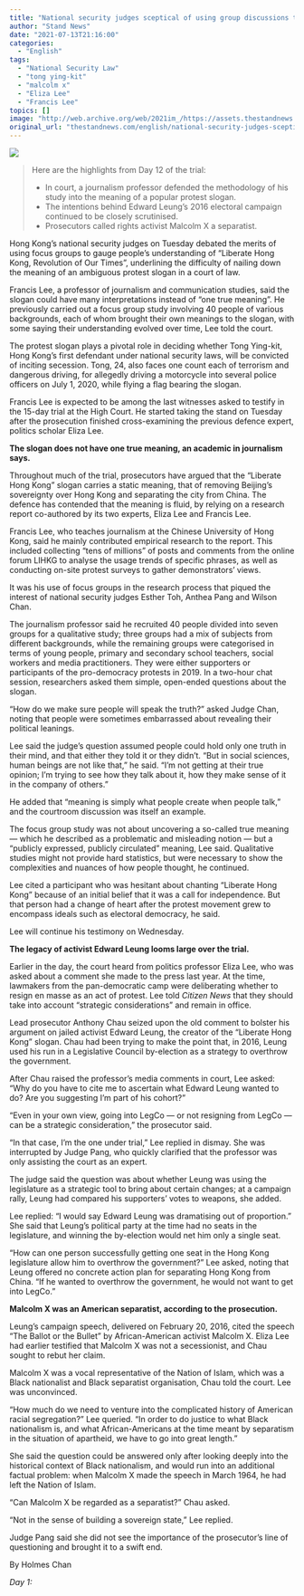 ```yaml
---
title: "National security judges sceptical of using group discussions to interpret slogan"
author: "Stand News"
date: "2021-07-13T21:16:00"
categories:
  - "English"
tags:
  - "National Security Law"
  - "tong ying-kit"
  - "malcolm x"
  - "Eliza Lee"
  - "Francis Lee"
topics: []
image: "http://web.archive.org/web/2021im_/https://assets.thestandnews.com/media/photos/426524654253242.png"
original_url: "thestandnews.com/english/national-security-judges-sceptical-of-using-group-discussions-to-interpret-slogan"
---
```

![](http://web.archive.org/web/2021im_/https://assets.thestandnews.com/media/photos/426524654253242.png)

> Here are the highlights from Day 12 of the trial:
> 
> *   In court, a journalism professor defended the methodology of his study into the meaning of a popular protest slogan.
> *   The intentions behind Edward Leung’s 2016 electoral campaign continued to be closely scrutinised.
> *   Prosecutors called rights activist Malcolm X a separatist.

Hong Kong’s national security judges on Tuesday debated the merits of using focus groups to gauge people’s understanding of “Liberate Hong Kong, Revolution of Our Times”, underlining the difficulty of nailing down the meaning of an ambiguous protest slogan in a court of law.

Francis Lee, a professor of journalism and communication studies, said the slogan could have many interpretations instead of “one true meaning”. He previously carried out a focus group study involving 40 people of various backgrounds, each of whom brought their own meanings to the slogan, with some saying their understanding evolved over time, Lee told the court.

The protest slogan plays a pivotal role in deciding whether Tong Ying-kit, Hong Kong’s first defendant under national security laws, will be convicted of inciting secession. Tong, 24, also faces one count each of terrorism and dangerous driving, for allegedly driving a motorcycle into several police officers on July 1, 2020, while flying a flag bearing the slogan.

Francis Lee is expected to be among the last witnesses asked to testify in the 15-day trial at the High Court. He started taking the stand on Tuesday after the prosecution finished cross-examining the previous defence expert, politics scholar Eliza Lee.

**The slogan does not have one true meaning, an academic in journalism says.**

Throughout much of the trial, prosecutors have argued that the “Liberate Hong Kong” slogan carries a static meaning, that of removing Beijing’s sovereignty over Hong Kong and separating the city from China. The defence has contended that the meaning is fluid, by relying on a research report co-authored by its two experts, Eliza Lee and Francis Lee.

Francis Lee, who teaches journalism at the Chinese University of Hong Kong, said he mainly contributed empirical research to the report. This included collecting “tens of millions” of posts and comments from the online forum LIHKG to analyse the usage trends of specific phrases, as well as conducting on-site protest surveys to gather demonstrators’ views. 

It was his use of focus groups in the research process that piqued the interest of national security judges Esther Toh, Anthea Pang and Wilson Chan. 

The journalism professor said he recruited 40 people divided into seven groups for a qualitative study; three groups had a mix of subjects from different backgrounds, while the remaining groups were categorised in terms of young people, primary and secondary school teachers, social workers and media practitioners. They were either supporters or participants of the pro-democracy protests in 2019. In a two-hour chat session, researchers asked them simple, open-ended questions about the slogan.

“How do we make sure people will speak the truth?” asked Judge Chan, noting that people were sometimes embarrassed about revealing their political leanings. 

Lee said the judge’s question assumed people could hold only one truth in their mind, and that either they told it or they didn’t. “But in social sciences, human beings are not like that,” he said. “I’m not getting at their true opinion; I’m trying to see how they talk about it, how they make sense of it in the company of others.”

He added that “meaning is simply what people create when people talk,” and the courtroom discussion was itself an example. 

The focus group study was not about uncovering a so-called true meaning — which he described as a problematic and misleading notion — but a “publicly expressed, publicly circulated” meaning, Lee said. Qualitative studies might not provide hard statistics, but were necessary to show the complexities and nuances of how people thought, he continued.

Lee cited a participant who was hesitant about chanting “Liberate Hong Kong” because of an initial belief that it was a call for independence. But that person had a change of heart after the protest movement grew to encompass ideals such as electoral democracy, he said.

Lee will continue his testimony on Wednesday.

**The legacy of activist Edward Leung looms large over the trial.**

Earlier in the day, the court heard from politics professor Eliza Lee, who was asked about a comment she made to the press last year. At the time, lawmakers from the pan-democratic camp were deliberating whether to resign en masse as an act of protest. Lee told _Citizen News_ that they should take into account “strategic considerations” and remain in office.

Lead prosecutor Anthony Chau seized upon the old comment to bolster his argument on jailed activist Edward Leung, the creator of the “Liberate Hong Kong” slogan. Chau had been trying to make the point that, in 2016, Leung used his run in a Legislative Council by-election as a strategy to overthrow the government.

After Chau raised the professor’s media comments in court, Lee asked: “Why do you have to cite me to ascertain what Edward Leung wanted to do? Are you suggesting I’m part of his cohort?”

“Even in your own view, going into LegCo — or not resigning from LegCo — can be a strategic consideration,” the prosecutor said.

“In that case, I’m the one under trial,” Lee replied in dismay. She was interrupted by Judge Pang, who quickly clarified that the professor was only assisting the court as an expert. 

The judge said the question was about whether Leung was using the legislature as a strategic tool to bring about certain changes; at a campaign rally, Leung had compared his supporters’ votes to weapons, she added.

Lee replied: “I would say Edward Leung was dramatising out of proportion.” She said that Leung’s political party at the time had no seats in the legislature, and winning the by-election would net him only a single seat.

“How can one person successfully getting one seat in the Hong Kong legislature allow him to overthrow the government?” Lee asked, noting that Leung offered no concrete action plan for separating Hong Kong from China. “If he wanted to overthrow the government, he would not want to get into LegCo.”

**Malcolm X was an American separatist, according to the prosecution.**

Leung’s campaign speech, delivered on February 20, 2016, cited the speech “The Ballot or the Bullet” by African-American activist Malcolm X. Eliza Lee had earlier testified that Malcolm X was not a secessionist, and Chau sought to rebut her claim.

Malcolm X was a vocal representative of the Nation of Islam, which was a Black nationalist and Black separatist organisation, Chau told the court. Lee was unconvinced.

“How much do we need to venture into the complicated history of American racial segregation?” Lee queried. “In order to do justice to what Black nationalism is, and what African-Americans at the time meant by separatism in the situation of apartheid, we have to go into great length.” 

She said the question could be answered only after looking deeply into the historical context of Black nationalism, and would run into an additional factual problem: when Malcolm X made the speech in March 1964, he had left the Nation of Islam.

“Can Malcolm X be regarded as a separatist?” Chau asked.

“Not in the sense of building a sovereign state,” Lee replied.

Judge Pang said she did not see the importance of the prosecutor’s line of questioning and brought it to a swift end.

By Holmes Chan

_Day 1:_[](../../english/hong-kong-s-first-national-security-suspect-tong-ying-kit-goes-on-trial")